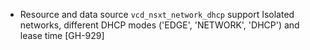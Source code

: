* Resource and data source `vcd_nsxt_network_dhcp` support Isolated networks, different DHCP modes
  ('EDGE', 'NETWORK', 'DHCP') and lease time [GH-929]
